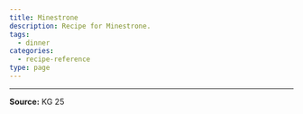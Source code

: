 ```yaml
---
title: Minestrone
description: Recipe for Minestrone.
tags:
  - dinner
categories:
  - recipe-reference
type: page
---
```


---

**Source:** KG 25